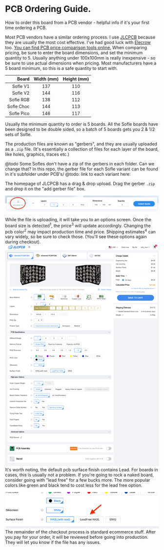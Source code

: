 # PCB Ordering Guide.

How to order this board from a PCB vendor - helpful info if it's your first time ordering a PCB.

Most PCB vendors have a similar ordering process. I use [JLCPCB](https://jlcpcb.com/) because they are usually the most cost effective. I've had good luck with [Elecrow](https://www.elecrow.com/) too. [You can find PCB price comparison tools online.](https://pcbshopper.com/) When comparing pricing, be sure to enter the board dimensions, and set the minimum quantity to 5. Usually anything under 100x100mm is really inexpensive - so be sure to use actual dimensions when pricing. Most manufacturers have a 5 board minimum, so this is a safe quantity to start with.

| Board    |Width (mm)|Height (mm)|
|    ----: |  :----:  |  :----:   |
|Sofle V1  |137       |110        |
|Sofle V2  |144       |116        |
|Sofle RGB |138       |112        |
|Sofle Choc|144       |113        |
|Sofle Pico|146       |117        | 


Usually the minimum quantity to order is 5 boards. All the Sofle boards have been designed to be double sided, so a batch of 5 boards gets you 2 & 1/2 sets of Sofle.

The production files are known as "gerbers", and they are usually uploaded as a `.zip` file. (It's essentially a collection of files for each layer of the board, like holes, graphics, traces etc.) 

@todo Some Sofles don't have a zip of the gerbers in each folder. Can we change that?
In this repo, the gerber file for each Sofle variant can be found in it's subfolder under PCB's/
@todo: link to each variant here:

The homepage of JLCPCB has a drag & drop upload. Drag the gerber `.zip` and drop it on the "add gerber file" box.

![JLCPCB Home](docs/images/ordering_guide/JLCPCB_Ordering_1.png)

While the file is uploading, it will take you to an options screen. Once the board size is detected<sup>1</sup>, the price<sup>3</sup> will update accordingly.
Changing the pcb color<sup>2</sup> may impact production time and price.
Shipping estimates<sup>4</sup> can vary widely, so be sure to check those. (You'll see these options again during checkout).
![JLCPCB Home](docs/images/ordering_guide/JLCPCB_Ordering_2.png)
It's worth noting, the default pcb surface finish contains Lead. For boards in cases, this is usually not a problem. If you're going to rock a naked board, consider going with "lead free" for a few bucks more. The more popular colors like green and black tend to cost less for the lead free option.

![JLCPCB Home](docs/images/ordering_guide/JLCPCB_lead.png)
The remainder of the checkout process is standard ecommerce stuff. After you pay for your order, it will be reviewed before going into production. They will let you know if the file has any issues.
